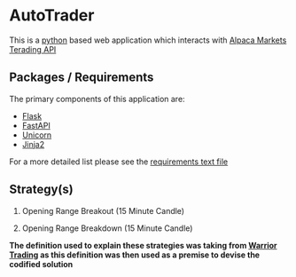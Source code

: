 # AutoTrader

This is a [python](https://flask.palletsprojects.com/en/2.0.x/) based web application which interacts with [Alpaca Markets Terading API](https://alpaca.markets/)


## Packages / Requirements

The primary components of this application are:

- [Flask](https://flask.palletsprojects.com/en/2.0.x/)
- [FastAPI](https://fastapi.tiangolo.com/)
- [Unicorn](https://www.uvicorn.org/)
- [Jinja2](https://jinja.palletsprojects.com/en/3.0.x/)

For a more detailed list please see the [requirements text file](./requirements.txt)


## Strategy(s)

1. Opening Range Breakout (15 Minute Candle)

2. Opening Range Breakdown (15 Minute Candle)

__The definition used to explain these strategies was taking from [Warrior Trading](https://www.warriortrading.com/opening-range-breakout/) as this definition was then used  as a premise to devise the codified solution__